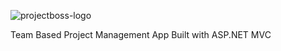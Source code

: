 ![projectboss-logo](https://user-images.githubusercontent.com/111925825/210555278-ca061426-b404-4e52-bab2-1e604432fa0a.png)

Team Based Project Management App Built with ASP.NET MVC


